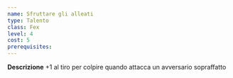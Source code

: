 ```yaml
---
name: Sfruttare gli alleati
type: Talento
class: Fex
level: 4
cost: 5
prerequisites: 
---
```


**Descrizione**
+1 al tiro per colpire quando attacca un avversario sopraffatto